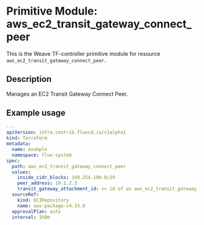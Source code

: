 
# Primitive Module: aws_ec2_transit_gateway_connect_peer

This is the Weave TF-controller primitive module for resource `aws_ec2_transit_gateway_connect_peer`.

## Description

Manages an EC2 Transit Gateway Connect Peer.

## Example usage

```yaml
---
apiVersion: infra.contrib.fluxcd.io/v1alpha1
kind: Terraform
metadata:
  name: example
  namespace: flux-system
spec:
  path: aws_ec2_transit_gateway_connect_peer
  values:
    inside_cidr_blocks: 169.254.100.0/29
    peer_address: 10.1.2.3
    transit_gateway_attachment_id: << id of an aws_ec2_transit_gateway_connect >>
  sourceRef:
    kind: OCIRepository
    name: aws-package-v4.33.0
  approvalPlan: auto
  interval: 1h0m
```

